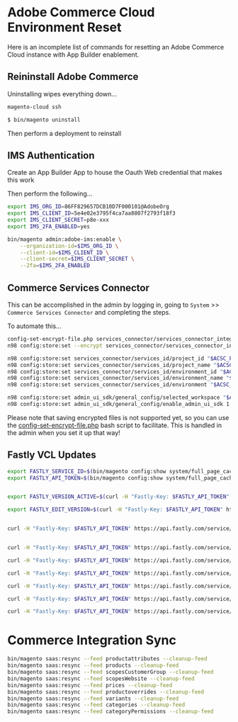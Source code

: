 # Adobe Commerce Cloud Environment Reset

Here is an incomplete list of commands for resetting an Adobe Commerce Cloud instance with App Builder enablement.

## Reininstall Adobe Commerce

Uninstalling wipes everything down...

```bash
magento-cloud ssh

$ bin/magento uninstall
```

Then perform a deployment to reinstall

## IMS Authentication

Create an App Builder App to house the Oauth Web credential that makes this work

Then perform the following...

```bash
export IMS_ORG_ID=86FF829657DCB10D7F000101@AdobeOrg
export IMS_CLIENT_ID=5e4e02e3795f4ca7aa8807f2793f18f3
export IMS_CLIENT_SECRET=p8e-xxx
export IMS_2FA_ENABLED=yes

bin/magento admin:adobe-ims:enable \
    --organization-id=$IMS_ORG_ID \
    --client-id=$IMS_CLIENT_ID \
    --client-secret=$IMS_CLIENT_SECRET \
    --2fa=$IMS_2FA_ENABLED
```

## Commerce Services Connector

This can be accomplished in the admin by logging in, going to `System` >> `Commerce Services Connector` and completing the steps. 

To automate this...

```bash
config-set-encrypt-file.php services_connector/services_connector_integration/production_private_key $ACSC_PROD_PRIVATE_KEY
n98 config:store:set --encrypt services_connector/services_connector_integration/production_api_key $ACSC_PROD_API_KEY

n98 config:store:set services_connector/services_id/project_id "$ACSC_PROJECT_ID"
n98 config:store:set services_connector/services_id/project_name "$ACSC_PROJECT_NAME"
n98 config:store:set services_connector/services_id/environment_id "$ACSC_ENV_ID"
n98 config:store:set services_connector/services_id/environment_name "$ACSC_ENV_NAME"
n98 config:store:set services_connector/services_id/environment "$ACSC_ENV"

n98 config:store:set admin_ui_sdk/general_config/selected_workspace "$ACSC_WORKSPACE"
n98 config:store:set admin_ui_sdk/general_config/enable_admin_ui_sdk 1
```

Please note that saving encrypted files is not supported yet, so you can use the [config-set-encrypt-file.php](https://github.com/BlueAcornInc/adobe-commerce/blob/production/.devcontainer/bin/config-set-encrypt-file.php) bash script to facilitate. This is handled in the admin when you set it up that way!

## Fastly VCL Updates

```bash
export FASTLY_SERVICE_ID=$(bin/magento config:show system/full_page_cache/fastly/fastly_service_id)
export FASTLY_API_TOKEN=$(bin/magento config:show system/full_page_cache/fastly/fastly_api_key)


export FASTLY_VERSION_ACTIVE=$(curl -H "Fastly-Key: $FASTLY_API_TOKEN" https://api.fastly.com/service/$FASTLY_SERVICE_ID/version/active | jq .number) 

export FASTLY_EDIT_VERSION=$(curl -H "Fastly-Key: $FASTLY_API_TOKEN" https://api.fastly.com/service/$FASTLY_SERVICE_ID/version/$FASTLY_VERSION_ACTIVE/clone -X PUT | jq .number)


curl -H "Fastly-Key: $FASTLY_API_TOKEN" https://api.fastly.com/service/$FASTLY_SERVICE_ID/version/active # Get Active Version


curl -H "Fastly-Key: $FASTLY_API_TOKEN" https://api.fastly.com/service/$FASTLY_SERVICE_ID/version/$FASTLY_VERSION_ACTIVE/clone -X PUT # Clone the active version

curl -H "Fastly-Key: $FASTLY_API_TOKEN" https://api.fastly.com/service/$FASTLY_SERVICE_ID/version/$FASTLY_EDIT_VERSION/snippet/magentomodule_csp_medallia_staging # Fetches a VCL Snippet 

curl -H "Fastly-Key: $FASTLY_API_TOKEN" https://api.fastly.com/service/$FASTLY_SERVICE_ID/version/$FASTLY_EDIT_VERSION/snippet/magentomodule_csp_medallia_staging -X DELETE # Deletes the Snippet

curl -H "Fastly-Key: $FASTLY_API_TOKEN" https://api.fastly.com/service/$FASTLY_SERVICE_ID/version/$FASTLY_EDIT_VERSION/validate # Validate the change you just made

curl -H "Fastly-Key: $FASTLY_API_TOKEN" https://api.fastly.com/service/$FASTLY_SERVICE_ID/version/$FASTLY_EDIT_VERSION/activate -X PUT # Activate the change

curl -H "Fastly-Key: $FASTLY_API_TOKEN" https://api.fastly.com/service/$FASTLY_SERVICE_ID/version/$FASTLY_EDIT_VERSION/validate # validate again!
```

# Commerce Integration Sync

```bash
bin/magento saas:resync --feed productattributes --cleanup-feed
bin/magento saas:resync --feed products --cleanup-feed
bin/magento saas:resync --feed scopesCustomerGroup --cleanup-feed
bin/magento saas:resync --feed scopesWebsite --cleanup-feed
bin/magento saas:resync --feed prices --cleanup-feed
bin/magento saas:resync --feed productoverrides --cleanup-feed
bin/magento saas:resync --feed variants --cleanup-feed
bin/magento saas:resync --feed categories --cleanup-feed
bin/magento saas:resync --feed categoryPermissions --cleanup-feed
```